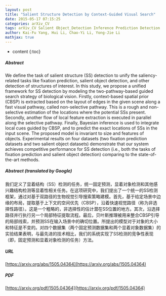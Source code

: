 ```yaml
---
layout: post
title: "Salient Structure Detection by Context-Guided Visual Search"
date: 2015-05-17 07:15:25
categories: arXiv_CV
tags: arXiv_CV Salient Object_Detection Inference Prediction Detection
author: Kai-Fu Yang, Hui Li, Chao-Yi Li, Yong-Jie Li
mathjax: true
---
```


* content
{:toc}

##### Abstract
We define the task of salient structure (SS) detection to unify the saliency-related tasks like fixation prediction, salient object detection, and other detection of structures of interest. In this study, we propose a unified framework for SS detection by modeling the two-pathway-based guided search strategy of biological vision. Firstly, context-based spatial prior (CBSP) is extracted based on the layout of edges in the given scene along a fast visual pathway, called non-selective pathway. This is a rough and non-selective estimation of the locations where the potential SSs present. Secondly, another flow of local feature extraction is executed in parallel along the selective pathway. Finally, Bayesian inference is used to integrate local cues guided by CBSP, and to predict the exact locations of SSs in the input scene. The proposed model is invariant to size and features of objects. Experimental results on four datasets (two fixation prediction datasets and two salient object datasets) demonstrate that our system achieves competitive performance for SS detection (i.e., both the tasks of fixation prediction and salient object detection) comparing to the state-of-the-art methods.

##### Abstract (translated by Google)
我们定义了显着结构（SS）检测的任务，统一固定预测，显着对象检测和其他感兴趣结构检测等显着性相关任务。在这项研究中，我们提出了一个统一的SS检测框架，通过对基于双路径的生物视觉引导搜索策略建模。首先，基于给定场景中边缘的布局，提取基于上下文的空间优先（CBSP），沿着快速视觉路径（称为非选择性路径）。这是一个粗略的，非选择性的估计潜在SS位置的地方。其次，沿选择路径并行执行另一个局部特征提取流程。最后，贝叶斯推理被用来整合CBSP引导的局部线索，并预测SS在输入场景中的确切位置。所提出的模型对于对象的大小和特征是不变的。对四个数据集（两个固定预测数据集和两个显着对象数据集）的实验结果表明，与最先进的技术相比，我们的系统实现了SS检测的竞争性表现（即，固定预测和显着对象检测的任务）方法。

##### URL
[https://arxiv.org/abs/1505.04364](https://arxiv.org/abs/1505.04364)

##### PDF
[https://arxiv.org/pdf/1505.04364](https://arxiv.org/pdf/1505.04364)

